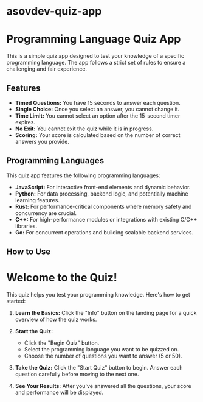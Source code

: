 # asovdev-quiz-app
# Programming Language Quiz App

This is a simple quiz app designed to test your knowledge of a specific programming language.  The app follows a strict set of rules to ensure a challenging and fair experience.

## Features

* **Timed Questions:** You have 15 seconds to answer each question.
* **Single Choice:** Once you select an answer, you cannot change it.
* **Time Limit:** You cannot select an option after the 15-second timer expires.
* **No Exit:** You cannot exit the quiz while it is in progress.
* **Scoring:** Your score is calculated based on the number of correct answers you provide.

## Programming Languages

This quiz app features the following programming languages:

* **JavaScript:** For interactive front-end elements and dynamic behavior.
* **Python:** For data processing, backend logic, and potentially machine learning features.
* **Rust:** For performance-critical components where memory safety and concurrency are crucial.
* **C++:** For high-performance modules or integrations with existing C/C++ libraries.
* **Go:** For concurrent operations and building scalable backend services. 

## How to Use
# Welcome to the Quiz!

This quiz helps you test your programming knowledge. Here's how to get started:

1. **Learn the Basics:** Click the "Info" button on the landing page for a quick overview of how the quiz works.

2. **Start the Quiz:**
    * Click the "Begin Quiz" button.
    * Select the programming language you want to be quizzed on.
    * Choose the number of questions you want to answer (5 or 50).

3. **Take the Quiz:** Click the "Start Quiz" button to begin. Answer each question carefully before moving to the next one.

4. **See Your Results:** After you've answered all the questions, your score and performance will be displayed.